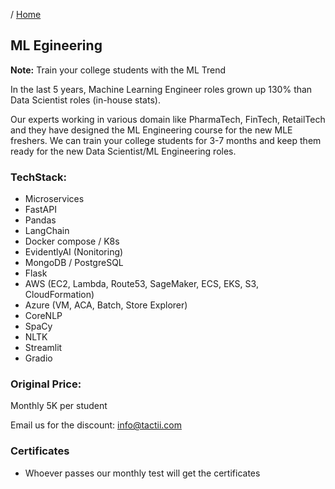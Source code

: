 / [Home](index.md)

## ML Egineering

**Note:** Train your college students with the ML Trend

In the last 5 years, Machine Learning Engineer roles grown up 130% than Data Scientist roles (in-house stats).

Our experts working in various domain like PharmaTech, FinTech, RetailTech and they have designed the ML Engineering course for the new MLE freshers. We can train your college students for 3-7 months and keep them ready for the new Data Scientist/ML Engineering roles.

### TechStack:
- Microservices
- FastAPI
- Pandas
- LangChain
- Docker compose / K8s
- EvidentlyAI (Nonitoring)
- MongoDB / PostgreSQL
- Flask
- AWS (EC2, Lambda, Route53, SageMaker, ECS, EKS, S3, CloudFormation)
- Azure (VM, ACA, Batch, Store Explorer)
- CoreNLP
- SpaCy
- NLTK
- Streamlit
- Gradio

### Original Price:
Monthly 5K per student

Email us for the discount:
info@tactii.com

### Certificates
- Whoever passes our monthly test will get the certificates